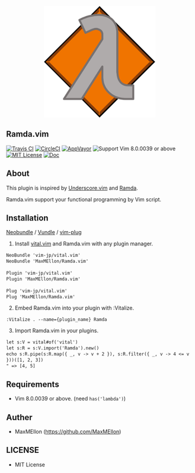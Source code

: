 <div align="center">
  <img src="./.github/logo.png" alt="logo" width="300px" />
</div>

Ramda.vim
---
[![Travis CI](https://img.shields.io/travis/MaxMEllon/Ramda.vim/master.svg?style=flat-square&label=Travis%20CI)](https://travis-ci.org/MaxMEllon/Ramda.vim)
[![CircleCI](https://img.shields.io/circleci/project/github/MaxMEllon/Ramda.vim/master.svg?style=flat-square&label=Circle%20CI)](https://circleci.com/gh/MaxMEllon/Ramda.vim)
[![AppVayor](https://img.shields.io/appveyor/ci/gruntjs/grunt/master.svg?style=flat-square&label=AppVeyor)](https://ci.appveyor.com/project/MaxMEllon/ramda-vim)
![Support Vim 8.0.0039 or above](https://img.shields.io/badge/support-Vim%208.0.0039%20or%20above-yellowgreen.svg?style=flat-square)
[![MIT License](https://img.shields.io/badge/license-MIT-blue.svg?style=flat-square)](LICENSE)
[![Doc](https://img.shields.io/badge/doc%20-%3Ah%20vim--fzy--rails-red.svg?style=flat-square)](./doc/Ramda.vim.txt)

About
---

This plugin is inspired by [Underscore.vim](https://github.com/haya14busa/underscore.vim) and [Ramda](http://ramdajs.com``).

Ramda.vim support your functional programming by Vim script.

Installation
---

[Neobundle](https://github.com/Shougo/neobundle.vim) / [Vundle](https://github.com/gmarik/Vundle.vim) / [vim-plug](https://github.com/junegunn/vim-plug)

1. Install [vital.vim](https://github.com/vim-jp/vital.vim) and Ramda.vim with any plugin manager.

```vim
NeoBundle 'vim-jp/vital.vim'
NeoBundle 'MaxMEllon/Ramda.vim'

Plugin 'vim-jp/vital.vim'
Plugin 'MaxMEllon/Ramda.vim'

Plug 'vim-jp/vital.vim'
Plug 'MaxMEllon/Ramda.vim'
```

2. Embed Ramda.vim into your plugin with :Vitalize.

```vim
:Vitalize . --name={plugin_name} Ramda
```

3. Import Ramda.vim in your plugins.

```vim
let s:V = vital#of('vital')
let s:R = s:V.import('Ramda').new()
echo s:R.pipe(s:R.map({ _, v -> v + 2 }), s:R.filter({ _, v -> 4 <= v }))([1, 2, 3])
" => [4, 5]
```


Requirements
---
- Vim 8.0.0039 or above. (need `has('lambda')`)

Auther
---
- MaxMEllon (https://github.com/MaxMEllon)

LICENSE
---

- MIT License
